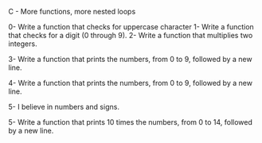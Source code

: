 C - More functions, more nested loops

0- Write a function that checks for uppercase character
1- Write a function that checks for a digit (0 through 9).
2- Write a function that multiplies two integers.


3- Write a function that prints the numbers, from 0 to 9, followed by a new line.

4- Write a function that prints the numbers, from 0 to 9, followed by a new line.

5- I believe in numbers and signs.

5- Write a function that prints 10 times the numbers, from 0 to 14, followed by a new line.
